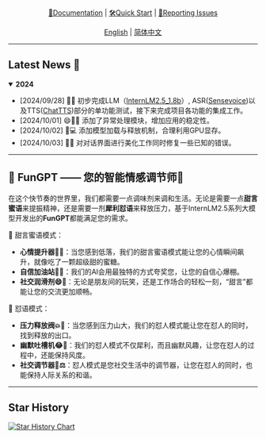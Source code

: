 <div align="center">
  <!-- <img src="Assets/image/FunGPT-logo.svg" width="450"/> -->

[📘Documentation](https://github.com/Alannikos/FunGPT) |
[🛠️Quick Start](https://github.com/Alannikos/FunGPT) |
[🤔Reporting Issues](https://github.com/Alannikos/FunGPT/issues)

  [English](README_en.md) | [简体中文](README_zh.md)
</div>

______________________________________________________________________

## Latest News 🎉

<details open>
<summary><b>2024</b></summary>

- \[2024/09/28\] 👋👋 初步完成LLM（[InternLM2.5_1.8b](https://huggingface.co/internlm/internlm2_5-1_8b-chat)）, ASR([Sensevoice](https://www.modelscope.cn/models/iic/sensevoicesmall))以及TTS([ChatTTS](https://huggingface.co/2Noise/ChatTTS))部分的单功能测试，接下来完成项目各功能的集成工作。
- \[2024/10/01\] 😄🐍✨ 添加了异常处理模块，增加应用的稳定性。
- \[2024/10/02\] 🚀💻 添加模型加载与释放机制，合理利用GPU显存。
- \[2024/10/03\] 🎨🐞 对对话界面进行美化工作同时修复一些已知的错误。


</details>

_____________________________________________________________________


## 🌈 FunGPT —— 您的智能情感调节师🍹

在这个快节奏的世界里，我们都需要一点调味剂来调和生活。无论是需要一点**甜言蜜语**来提振精神，还是需要一剂**犀利怼语**来释放压力，基于InternLM2.5系列大模型开发出的**FunGPT**都能满足您的需求。

🍬 甜言蜜语模式：

- **心情提升器🌟✨**：当您感到低落，我们的甜言蜜语模式能让您的心情瞬间飙升，就像吃了一颗超级甜的蜜糖。
- **自信加油站💪🌈**：我们的AI会用最独特的方式夸奖您，让您的自信心爆棚。
- **社交润滑剂😄🤝**：无论是朋友间的玩笑，还是工作场合的轻松一刻，“甜言”都能让您的交流更加顺畅。

🔪 怼语模式：

- **压力释放阀💥😤**：当您感到压力山大，我们的怼人模式能让您在怼人的同时，找到释放的出口。
- **幽默吐槽机😂👅**：我们的怼人模式不仅犀利，而且幽默风趣，让您在怼人的过程中，还能保持风度。
- **社交调节器🤝⚖️**：怼人模式是您社交生活中的调节器，让您在怼人的同时，也能保持人际关系的和谐。
_____________________________________________________________________

## Star History

[![Star History Chart](https://api.star-history.com/svg?repos=Alannikos/FunGPT&type=Date)](https://star-history.com/#Alannikos/FunGPT&Date)